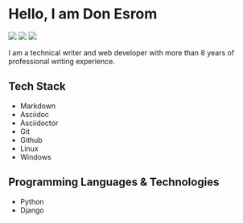# Hello, I am Don Esrom

[<img src="https://img.shields.io/badge/Website-blue.svg?logo=LOGO">](<https://donesrom.hashnode.dev/>)
 [<img src="https://img.shields.io/badge/Twitter-blue.svg?logo=LOGO">](<https://twitter.com/Donesrom>) [<img src="https://img.shields.io/badge/Email-blue.svg?logo=LOGO">](<mailto:donesrom@gmail.com>)


I am a technical writer and web developer with more than 8 years of professional writing experience. 

## Tech Stack
- Markdown
- Asciidoc
- Asciidoctor
- Git
- Github
- Linux
- Windows

## Programming Languages & Technologies 
- Python
- Django

<!---
Donesrom/Donesrom is a ✨ special ✨ repository because its `README.md` (this file) appears on your GitHub profile.
You can click the Preview link to take a look at your changes.
--->
